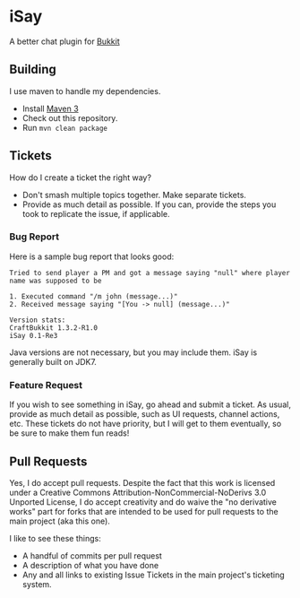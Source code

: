 [Bukkit]: http://bukkit.org/
[Maven]: http://maven.apache.org/

iSay
===========

A better chat plugin for [Bukkit][Bukkit]

Building
-----------

I use maven to handle my dependencies.

- Install [Maven 3][Maven]
- Check out this repository.
- Run ```mvn clean package```

Tickets
-------------------

How do I create a ticket the right way?

- Don't smash multiple topics together. Make separate tickets.
- Provide as much detail as possible. If you can, provide the steps you took to replicate the issue, if applicable.

### Bug Report

Here is a sample bug report that looks good:

```
Tried to send player a PM and got a message saying "null" where player name was supposed to be

1. Executed command "/m john (message...)"
2. Received message saying "[You -> null] (message...)" 

Version stats:
CraftBukkit 1.3.2-R1.0
iSay 0.1-Re3
```

Java versions are not necessary, but you may include them. iSay is generally built on JDK7.

### Feature Request

If you wish to see something in iSay, go ahead and submit a ticket. As usual, provide as much detail as possible, such as UI requests, channel actions, etc. These tickets do not have priority, but I will get to them eventually, so be sure to make them fun reads!


Pull Requests
-------------

Yes, I do accept pull requests. Despite the fact that this work is licensed under a Creative Commons Attribution-NonCommercial-NoDerivs 3.0 Unported License, I do accept creativity and do waive the "no derivative works" part for forks that are intended to be used for pull requests to the main project (aka this one).

I like to see these things:

- A handful of commits per pull request
- A description of what you have done
- Any and all links to existing Issue Tickets in the main project's ticketing system.
